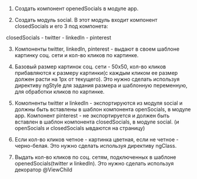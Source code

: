 1. Создать компонент openedSocials в модуле app.

2. Создать модуль social. В этот модуль входит компонент closedSocials и его 3 под компонета:

closedSocials - twitter - linkedIn - pinterest

3. Компоненты twitter, linkedIn, pinterest - выдают в своем шаблоне картинку соц. сети и кол-во кликов по картинке.

4. Базовый размер картинок соц. сети - 50х50, кол-во кликов прибавляются к размеру картинки(с каждым кликом ее размер должен расти на 1px от текущего).
   Это нужно сделать используя директиву ngStyle для задания размера и шаблонную переменную, для обработки кликов по картинке.

5. Комопненты twitter и linkedIn - экспортируются из модуля social и должны быть вставлены в шаблон компонента openSocials, в модуле app.
   Компонент pinterest - не экспортируется и должен быть вставлен в шаблон компонента closedSocials, в модуле social. (и openSocials и closedSocials ывдаются на страницу)

6. Если кол-во кликов четное - картинка цветная, если не четное - черно-белая.
   Это нужно сделать используя директиву ngClass.

7. Выдать кол-во кликов по соц. сетям, подключенных в шаблоне openedSocials(twitter и linkedIn).
   Это нужно сделать используя декоратор @ViewChild

